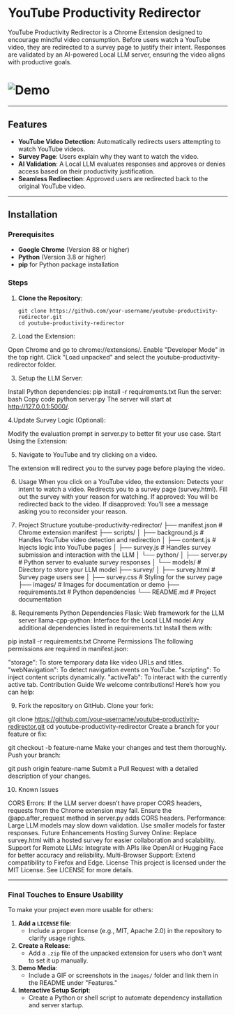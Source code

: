 # YouTube Productivity Redirector

YouTube Productivity Redirector is a Chrome Extension designed to encourage mindful video consumption. Before users watch a YouTube video, they are redirected to a survey page to justify their intent. Responses are validated by an AI-powered Local LLM server, ensuring the video aligns with productive goals.

# ![Demo](images/demo.gif) <!-- Optional: Include a GIF or image of the extension in action -->

---

## Features
- **YouTube Video Detection**: Automatically redirects users attempting to watch YouTube videos.
- **Survey Page**: Users explain why they want to watch the video.
- **AI Validation**: A Local LLM evaluates responses and approves or denies access based on their productivity justification.
- **Seamless Redirection**: Approved users are redirected back to the original YouTube video.

---

## Installation

### Prerequisites
- **Google Chrome** (Version 88 or higher)
- **Python** (Version 3.8 or higher)
- **pip** for Python package installation

### Steps
1. **Clone the Repository**:
   ```
   git clone https://github.com/your-username/youtube-productivity-redirector.git
   cd youtube-productivity-redirector
   ```
2. Load the Extension:

Open Chrome and go to chrome://extensions/.
Enable "Developer Mode" in the top right.
Click "Load unpacked" and select the youtube-productivity-redirector folder.

3. Setup the LLM Server:

Install Python dependencies:
pip install -r requirements.txt
Run the server:
bash
Copy code
python server.py
The server will start at http://127.0.0.1:5000/.

4.Update Survey Logic (Optional):

Modify the evaluation prompt in server.py to better fit your use case.
Start Using the Extension:

5. Navigate to YouTube and try clicking on a video. 

The extension will redirect you to the survey page before playing the video.

6. Usage
When you click on a YouTube video, the extension:
Detects your intent to watch a video.
Redirects you to a survey page (survey.html).
Fill out the survey with your reason for watching.
If approved:
You will be redirected back to the video.
If disapproved:
You’ll see a message asking you to reconsider your reason.

7. Project Structure
youtube-productivity-redirector/
├── manifest.json           # Chrome extension manifest
├── scripts/
│   ├── background.js       # Handles YouTube video detection and redirection
│   ├── content.js          # Injects logic into YouTube pages
│   ├── survey.js           # Handles survey submission and interaction with the LLM
│   └── python/
│       ├── server.py       # Python server to evaluate survey responses
│       └── models/         # Directory to store your LLM model
├── survey/
│   ├── survey.html         # Survey page users see
│   ├── survey.css          # Styling for the survey page
├── images/                 # Images for documentation or demo
├── requirements.txt        # Python dependencies
└── README.md               # Project documentation

8. Requirements
Python Dependencies
Flask: Web framework for the LLM server
llama-cpp-python: Interface for the Local LLM model
Any additional dependencies listed in requirements.txt
Install them with:

pip install -r requirements.txt
Chrome Permissions
The following permissions are required in manifest.json:

"storage": To store temporary data like video URLs and titles.
"webNavigation": To detect navigation events on YouTube.
"scripting": To inject content scripts dynamically.
"activeTab": To interact with the currently active tab.
Contribution Guide
We welcome contributions! Here’s how you can help:

9. Fork the repository on GitHub.
Clone your fork:

git clone https://github.com/your-username/youtube-productivity-redirector.git
cd youtube-productivity-redirector
Create a branch for your feature or fix:

git checkout -b feature-name
Make your changes and test them thoroughly.
Push your branch:

git push origin feature-name
Submit a Pull Request with a detailed description of your changes.

10. Known Issues

CORS Errors:
If the LLM server doesn’t have proper CORS headers, requests from the Chrome extension may fail.
Ensure the @app.after_request method in server.py adds CORS headers.
Performance:
Large LLM models may slow down validation. Use smaller models for faster responses.
Future Enhancements
Hosting Survey Online:
Replace survey.html with a hosted survey for easier collaboration and scalability.
Support for Remote LLMs:
Integrate with APIs like OpenAI or Hugging Face for better accuracy and reliability.
Multi-Browser Support:
Extend compatibility to Firefox and Edge.
License
This project is licensed under the MIT License. See LICENSE for more details.

---

### Final Touches to Ensure Usability

To make your project even more usable for others:
1. **Add a `LICENSE` file**:
   - Include a proper license (e.g., MIT, Apache 2.0) in the repository to clarify usage rights.
2. **Create a Release**:
   - Add a `.zip` file of the unpacked extension for users who don’t want to set it up manually.
3. **Demo Media**:
   - Include a GIF or screenshots in the `images/` folder and link them in the README under "Features."
4. **Interactive Setup Script**:
   - Create a Python or shell script to automate dependency installation and server startup.
